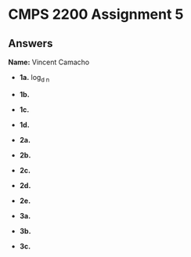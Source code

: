 # CMPS 2200 Assignment 5
## Answers

**Name:** Vincent Camacho






- **1a.** log<sub>d n


- **1b.**


- **1c.**

- **1d.**


- **2a.**


- **2b.**


- **2c.**

- **2d.**

- **2e.**



- **3a.**


- **3b.**


- **3c.**
